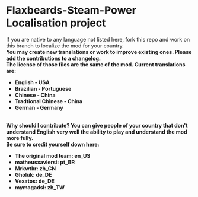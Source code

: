 Flaxbeards-Steam-Power Localisation project
======================
If you are native to any language not listed here, fork this repo and work on this branch to localize the mod for your country.<br>
<b>You may create new translations or work to improve existing ones. Please add the contributions to a changelog.<br>The license of those files are the same of the mod.<b/>
Current translations are: 
<ul>
<li>English - USA</li>
<li>Brazilian - Portuguese</li>
<li>Chinese - China</li>
<li>Tradtional Chinese - China</li>
<li>German - Germany</li>
</ul>
<br>
<b>
Why should I contribute?
You can give people of your country that don't understand English very well the ability to play and understand the mod more fully.<br>
Be sure to credit yourself down here:
<ul>
<li>The original mod team: en_US</li>
<li>matheusxaviersi: pt_BR</li>
<li>Mrkwtkr: zh_CN</li>
<li>Gholuk: de_DE</li>
<li>Vexatos: de_DE</li>
<li>mymagadsl: zh_TW</li>
</ul></b>
